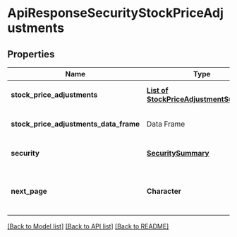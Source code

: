 # ApiResponseSecurityStockPriceAdjustments

[//]: # (CLASS:IntrinioSDK::ApiResponseSecurityStockPriceAdjustments)

[//]: # (KIND:object)

## Properties

[//]: # (START_DEFINITION)

Name | Type | Description
------------ | ------------- | -------------
**stock_price_adjustments** | [**List of StockPriceAdjustmentSummary**](StockPriceAdjustmentSummary.md) | The stock price adjustments for the Security &nbsp;
**stock_price_adjustments_data_frame** | Data Frame | Data frame representation of stock_price_adjustments
**security** | [**SecuritySummary**](SecuritySummary.md) | The Security resolved from the given identifier &nbsp;
**next_page** | **Character** | The token required to request the next page of the data. If null, no further results are available. &nbsp;

[//]: # (END_DEFINITION)


[//]: # (CONTAINED_CLASS:IntrinioSDK::StockPriceAdjustmentSummary)


[//]: # (CONTAINED_CLASS:IntrinioSDK::SecuritySummary)


[[Back to Model list]](../README.md#documentation-for-models) [[Back to API list]](../README.md#documentation-for-api-endpoints) [[Back to README]](../README.md)


